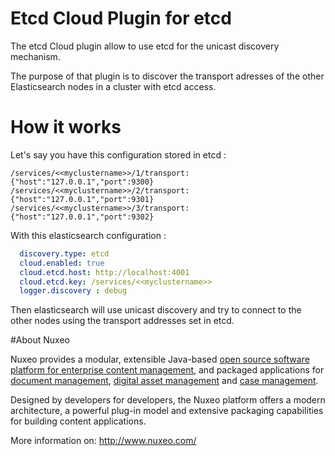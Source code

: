 Etcd Cloud Plugin for etcd
==========================

The etcd Cloud plugin allow to use etcd for the unicast discovery mechanism.


The purpose of that plugin is to discover the transport adresses of the other Elasticsearch nodes in a cluster with etcd access.



# How it works

Let's say you have this configuration stored in etcd :

	/services/<<myclustername>>/1/transport: {"host":"127.0.0.1","port":9300} 
	/services/<<myclustername>>/2/transport: {"host":"127.0.0.1","port":9301}
	/services/<<myclustername>>/3/transport: {"host":"127.0.0.1","port":9302} 

With this elasticsearch configuration : 

```yaml
  discovery.type: etcd
  cloud.enabled: true
  cloud.etcd.host: http://localhost:4001
  cloud.etcd.key: /services/<<myclustername>>
  logger.discovery : debug
```

Then elasticsearch will use unicast discovery and try to connect to the other nodes using the transport addresses set in etcd. 



#About Nuxeo


Nuxeo provides a modular, extensible Java-based
[open source software platform for enterprise content management](http://www.nuxeo.com/en/products/ep),
and packaged applications for [document management](http://www.nuxeo.com/en/products/document-management),
[digital asset management](http://www.nuxeo.com/en/products/dam) and
[case management](http://www.nuxeo.com/en/products/case-management).

Designed by developers for developers, the Nuxeo platform offers a modern
architecture, a powerful plug-in model and extensive packaging
capabilities for building content applications.

More information on: <http://www.nuxeo.com/>


